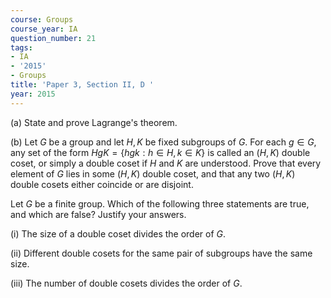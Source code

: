 ```yaml
---
course: Groups
course_year: IA
question_number: 21
tags:
- IA
- '2015'
- Groups
title: 'Paper 3, Section II, D '
year: 2015
---
```




(a) State and prove Lagrange's theorem.

(b) Let $G$ be a group and let $H, K$ be fixed subgroups of $G$. For each $g \in G$, any set of the form $H g K=\{h g k: h \in H, k \in K\}$ is called an $(H, K)$ double coset, or simply a double coset if $H$ and $K$ are understood. Prove that every element of $G$ lies in some $(H, K)$ double coset, and that any two $(H, K)$ double cosets either coincide or are disjoint.

Let $G$ be a finite group. Which of the following three statements are true, and which are false? Justify your answers.

(i) The size of a double coset divides the order of $G$.

(ii) Different double cosets for the same pair of subgroups have the same size.

(iii) The number of double cosets divides the order of $G$.